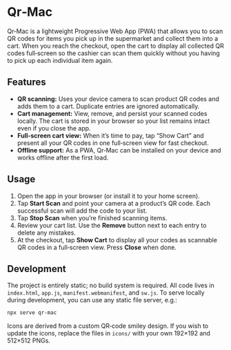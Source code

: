 # Qr‑Mac

Qr‑Mac is a lightweight Progressive Web App (PWA) that allows you to scan QR codes for items you pick up in the supermarket and collect them into a cart. When you reach the checkout, open the cart to display all collected QR codes full‑screen so the cashier can scan them quickly without you having to pick up each individual item again.

## Features

* **QR scanning:** Uses your device camera to scan product QR codes and adds them to a cart. Duplicate entries are ignored automatically.
* **Cart management:** View, remove, and persist your scanned codes locally. The cart is stored in your browser so your list remains intact even if you close the app.
* **Full‑screen cart view:** When it’s time to pay, tap “Show Cart” and present all your QR codes in one full‑screen view for fast checkout.
* **Offline support:** As a PWA, Qr‑Mac can be installed on your device and works offline after the first load.

## Usage

1. Open the app in your browser (or install it to your home screen).
2. Tap **Start Scan** and point your camera at a product’s QR code. Each successful scan will add the code to your list.
3. Tap **Stop Scan** when you’re finished scanning items.
4. Review your cart list. Use the **Remove** button next to each entry to delete any mistakes.
5. At the checkout, tap **Show Cart** to display all your codes as scannable QR codes in a full‑screen view. Press **Close** when done.

## Development

The project is entirely static; no build system is required. All code lives in `index.html`, `app.js`, `manifest.webmanifest`, and `sw.js`. To serve locally during development, you can use any static file server, e.g.:

```bash
npx serve qr-mac
```

Icons are derived from a custom QR‑code smiley design. If you wish to update the icons, replace the files in `icons/` with your own 192×192 and 512×512 PNGs.